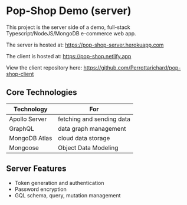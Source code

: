 # Pop-Shop Demo (server)

This project is the server side of a demo, full-stack Typescript/NodeJS/MongoDB e-commerce web app.

The server is hosted at:
https://pop-shop-server.herokuapp.com

The client is hosted at:
https://pop-shop.netlify.app

View the client repository here: https://github.com/Perrottarichard/pop-shop-client

## Core Technologies
| Technology  | For |
| ------------| -------|
| Apollo Server | fetching and sending data |
| GraphQL | data graph management |
| MongoDB Atlas | cloud data storage |
| Mongoose | Object Data Modeling |

## Server Features
* Token generation and authentication
* Password encryption
* GQL schema, query, mutation management
